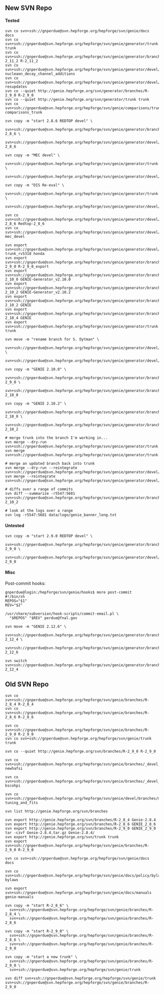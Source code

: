 ## New SVN Repo

#### Tested

    svn co svn+ssh://gnperdue@svn.hepforge.org/hepforge/svn/genie/docs docs
    svn co svn+ssh://gnperdue@svn.hepforge.org/hepforge/svn/genie/generator/trunk trunk
    svn co svn+ssh://gnperdue@svn.hepforge.org/hepforge/svn/genie/generator/branches/R-2_11_2 R-2_11_2
    svn co svn+ssh://gnperdue@svn.hepforge.org/hepforge/svn/genie/generator/devel/branches/nucleaon_decay_channel_additions nucleaon_decay_channel_additions
    svn co svn+ssh://gnperdue@svn.hepforge.org/hepforge/svn/genie/generator/devel/branches/resupdates resupdates
    svn co --quiet http://genie.hepforge.org/svn/generator/branches/R-2_9_0 R-2_9_0
    svn co --quiet http://genie.hepforge.org/svn/generator/trunk trunk
    svn co svn+ssh://gnperdue@svn.hepforge.org/hepforge/svn/genie/comparisons/trunk comparisons_trunk

    svn copy -m "start 2.8.6 REDTOP devel" \
      svn+ssh://gnperdue@svn.hepforge.org/hepforge/svn/genie/generator/branches/R-2_8_6 \
      svn+ssh://gnperdue@svn.hepforge.org/hepforge/svn/genie/generator/devel/branches/Redtop-2_8_6

    svn copy -m "MEC devel" \
      svn+ssh://gnperdue@svn.hepforge.org/hepforge/svn/genie/generator/trunk \
      svn+ssh://gnperdue@svn.hepforge.org/hepforge/svn/genie/generator/devel/branches/mec_devel

    svn copy -m "DIS Re-eval" \
      svn+ssh://gnperdue@svn.hepforge.org/hepforge/svn/genie/generator/trunk \
      svn+ssh://gnperdue@svn.hepforge.org/hepforge/svn/genie/generator/devel/branches/dis_reeval

    svn co svn+ssh://gnperdue@svn.hepforge.org/hepforge/svn/genie/generator/devel/branches/Redtop-2_8_6 Redtop-2_8_6
    svn co svn+ssh://gnperdue@svn.hepforge.org/hepforge/svn/genie/generator/devel/branches/mec_devel mec_devel

    svn export svn+ssh://gnperdue@svn.hepforge.org/hepforge/svn/genie/generator/devel/branches/honda_flux-trunk_rv5318 honda
    svn export svn+ssh://gnperdue@svn.hepforge.org/hepforge/svn/genie/generator/branches/R-2_9_0 R-2_9_0_export
    svn export svn+ssh://gnperdue@svn.hepforge.org/hepforge/svn/genie/generator/branches/R-2_10_0 GENIE-Generator_v2.10.0
    svn export svn+ssh://gnperdue@svn.hepforge.org/hepforge/svn/genie/generator/branches/R-2_10_2 GENIE-Generator_v2.10.2
    svn export svn+ssh://gnperdue@svn.hepforge.org/hepforge/svn/genie/generator/branches/R-2_10_2 GENIE
    svn export svn+ssh://gnperdue@svn.hepforge.org/hepforge/svn/genie/generator/branches/R-2_10_4 GENIE
    svn export svn+ssh://gnperdue@svn.hepforge.org/hepforge/svn/genie/generator/trunk trunk

    svn move -m "rename branch for S. Dytman" \
      svn+ssh://gnperdue@svn.hepforge.org/hepforge/svn/genie/generator/devel/branches/newfsi \
      svn+ssh://gnperdue@svn.hepforge.org/hepforge/svn/genie/generator/devel/branches/spectral_func_vt
      
    svn copy -m "GENIE 2.10.0" \
      svn+ssh://gnperdue@svn.hepforge.org/hepforge/svn/genie/generator/branches/R-2_9_0 \
      svn+ssh://gnperdue@svn.hepforge.org/hepforge/svn/genie/generator/branches/R-2_10_0

    svn copy -m "GENIE 2.10.2" \
      svn+ssh://gnperdue@svn.hepforge.org/hepforge/svn/genie/generator/branches/R-2_10_0 \
      svn+ssh://gnperdue@svn.hepforge.org/hepforge/svn/genie/generator/branches/R-2_10_2

    # merge trunk into the branch I'm working in...
    svn merge --dry-run svn+ssh://gnperdue@svn.hepforge.org/hepforge/svn/genie/generator/trunk
    svn merge svn+ssh://gnperdue@svn.hepforge.org/hepforge/svn/genie/generator/trunk

    # merge an updated branch back into trunk
    svn merge --dry-run --reintegrate svn+ssh://gnperdue@svn.hepforge.org/hepforge/svn/genie/generator/devel/branches/resupdates
    svn merge --reintegrate svn+ssh://gnperdue@svn.hepforge.org/hepforge/svn/genie/generator/devel/branches/resupdates

    # diffs over a range of commits
    svn diff --summarize -r5547:5681 svn+ssh://gnperdue@svn.hepforge.org/hepforge/svn/genie/generator/branches/R-2_10_2

    # look at the logs over a range
    svn log -r5547:5681 data/logo/genie_banner_long.txt 

#### Untested

    svn copy -m "start 2.9.0 REDTOP devel" \
      svn+ssh://gnperdue@svn.hepforge.org/hepforge/svn/genie/generator/branches/R-2_9_0 \
      svn+ssh://gnperdue@svn.hepforge.org/hepforge/svn/genie/generator/devel/branches/Redtop-2_9_0

#### Misc

Post-commit hooks:

    gnperdue@login:/hepforge/svn/genie/hooks$ more post-commit
    #!/bin/sh
    REPOS="$1"
    REV="$2"

    /usr/share/subversion/hook-scripts/commit-email.pl \
      "$REPOS" "$REV" perdue@fnal.gov

    svn move -m "GENIE 2.12.6" \
        svn+ssh://gnperdue@svn.hepforge.org/hepforge/svn/genie/generator/branches/R-2_12_4 \
        svn+ssh://gnperdue@svn.hepforge.org/hepforge/svn/genie/generator/branches/R-2_12_6

    svn switch svn+ssh://gnperdue@svn.hepforge.org/hepforge/svn/genie/generator/branches/R-2_12_4

## Old SVN Repo

    svn co svn+ssh://gnperdue@svn.hepforge.org/hepforge/svn/genie/branches/R-2_8_4 R-2_8_4
    svn co svn+ssh://gnperdue@svn.hepforge.org/hepforge/svn/genie/branches/R-2_8_6 R-2_8_6

    svn co svn+ssh://gnperdue@svn.hepforge.org/hepforge/svn/genie/branches/R-2_9_0 R-2_9_0
    svn co svn+ssh://gnperdue@svn.hepforge.org/hepforge/svn/genie/trunk trunk

    svn co --quiet http://genie.hepforge.org/svn/branches/R-2_9_0 R-2_9_0

    svn co svn+ssh://gnperdue@svn.hepforge.org/hepforge/svn/genie/branches/_devel_branch_not_for_users_01may13_sd_hj3ga7sk2va8q newhafsi

    svn co svn+ssh://gnperdue@svn.hepforge.org/hepforge/svn/genie/branches/_devel_branch_not_for_users_v280_06jun13_hugh_nd9832nxll3a1 bscohpi

    svn co svn+ssh://gnperdue@svn.hepforge.org/hepforge/svn/genie/devel/branches/miniboone_fits tuning_and_fits

    svn list http://genie.hepforge.org/svn/branches 

    svn export http://genie.hepforge.org/svn/branches/R-2_8_4 Genie-2.8.4
    svn export http://genie.hepforge.org/svn/branches/R-2_8_6 GENIE_2_8_6
    svn export http://genie.hepforge.org/svn/branches/R-2_9_0 GENIE_2_9_0
    tar -czvf Genie-2.8.4.tar.gz Genie-2.8.4/
    svn export http://genie.hepforge.org/svn/trunk trunk
    svn export svn+ssh://gnperdue@svn.hepforge.org/hepforge/svn/genie/branches/R-2_9_0 R-2_9_0

    svn co svn+ssh://gnperdue@svn.hepforge.org/hepforge/svn/genie/docs docs

    svn co svn+ssh://gnperdue@svn.hepforge.org/hepforge/svn/genie/docs/policy/bylaws bylaws

    svn export svn+ssh://gnperdue@svn.hepforge.org/hepforge/svn/genie/docs/manuals genie-manuals

    svn copy -m "start R-2_8_6" \
      svn+ssh://gnperdue@svn.hepforge.org/hepforge/svn/genie/branches/R-2_8_4 \
      svn+ssh://gnperdue@svn.hepforge.org/hepforge/svn/genie/branches/R-2_8_6

    svn copy -m "start R-2_9_0" \
      svn+ssh://gnperdue@svn.hepforge.org/hepforge/svn/genie/branches/R-2_8_6 \
      svn+ssh://gnperdue@svn.hepforge.org/hepforge/svn/genie/branches/R-2_9_0

    svn copy -m "start a new trunk" \
      svn+ssh://gnperdue@svn.hepforge.org/hepforge/svn/genie/branches/R-2_9_0 \
      svn+ssh://gnperdue@svn.hepforge.org/hepforge/svn/genie/trunk

    svn diff svn+ssh://gnperdue@svn.hepforge.org/hepforge/svn/genie/trunk svn+ssh://gnperdue@svn.hepforge.org/hepforge/svn/genie/branches/R-2_9_0
